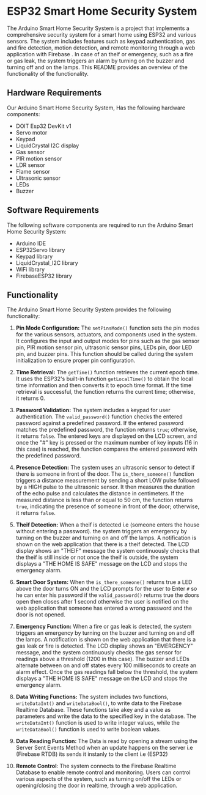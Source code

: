 # ESP32 Smart Home Security System

The Arduino Smart Home Security System is a project that implements a comprehensive security system for a smart home using ESP32 and various sensors. The system includes features such as keypad authentication, gas and fire detection, motion detection, and remote monitoring through a web application with Firebase . In case of an theif or emergency, such as a fire or gas leak, the system triggers an alarm by turning on the buzzer and turning off and on the lamps. This README provides an overview of the functionality of the  functionality.

## Hardware Requirements

Our Arduino Smart Home Security System, Has the following hardware components:

- DOIT Esp32 DevKit v1
- Servo motor
- Keypad
- LiquidCrystal I2C display
- Gas sensor
- PIR motion sensor
- LDR sensor
- Flame sensor
- Ultrasonic sensor
- LEDs
- Buzzer

## Software Requirements

The following software components are required to run the Arduino Smart Home Security System:

- Arduino IDE
- ESP32Servo library
- Keypad library
- LiquidCrystal_I2C library
- WiFi library
- FirebaseESP32 library


## Functionality

The Arduino Smart Home Security System provides the following functionality:

1. **Pin Mode Configuration:** The `setPinsMode()` function sets the pin modes for the various sensors, actuators, and components used in the system. It configures the input and output modes for pins such as the gas sensor pin, PIR motion sensor pin, ultrasonic sensor pins, LEDs pin, door LED pin, and buzzer pins. This function should be called during the system initialization to ensure proper pin configuration.

1. **Time Retrieval:** The `getTime()` function retrieves the current epoch time. It uses the ESP32's built-in function `getLocalTime()` to obtain the local time information and then converts it to epoch time format. If the time retrieval is successful, the function returns the current time; otherwise, it returns 0.

1. **Password Validation:** The system includes a keypad for user authentication. The `valid_password()` function checks the entered password against a predefined password. If the entered password matches the predefined password, the function returns `true`; otherwise, it returns `false`. The entered keys are displayed on the LCD screen, and once the "#" key is pressed or the maximum number of key inputs (16 in this case) is reached, the function compares the entered password with the predefined password.

1. **Presence Detection:** The system uses an ultrasonic sensor to detect if there is someone in front of the door. The `is_there_someone()` function triggers a distance measurement by sending a short LOW pulse followed by a HIGH pulse to the ultrasonic sensor. It then measures the duration of the echo pulse and calculates the distance in centimeters. If the measured distance is less than or equal to 50 cm, the function returns `true`, indicating the presence of someone in front of the door; otherwise, it returns `false`.

1. **Theif Detection:** When a theif is detected i.e (someone enters the house without entering a password). the system triggers an emergency by turning on the buzzer and turning on and off the lamps. A notification is shown on the web application that there is a theif detected. The LCD display shows an "THEIF" message the system continuously checks that the theif is still inside or not once the theif is outside, the system displays a "THE HOME IS SAFE" message on the LCD and stops the emergency alarm.

1. **Smart Door System:** When the `is_there_someone()` returns true a LED above the door turns ON and the LCD prompts for the user to Enter `#` so he can enter his password if the `valid_password()` returns true the doors open then closes after 1 second otherwise  the user is notified on the web application that someone has entered a wrong password and the door is not opened.

1. **Emergency Function:** When a fire or gas leak is detected, the system triggers an emergency by turning on the buzzer and turning on and off the lamps. A notification is shown on the web application that there is a gas leak or fire is detected. The LCD display shows an "EMERGENCY" message, and the system continuously checks the gas sensor for readings above a threshold (1200 in this case). The buzzer and LEDs alternate between on and off states every 100 milliseconds to create an alarm effect. Once the gas readings fall below the threshold, the system displays a "THE HOME IS SAFE" message on the LCD and stops the emergency alarm.


1. **Data Writing Functions:** The system includes two functions, `writeDataInt()` and `writeDataBool()`, to write data to the Firebase Realtime Database. These functions take akey and a value as parameters and write the data to the specified key in the database. The `writeDataInt()` function is used to write integer values, while the `writeDataBool()` function is used to write boolean values.

1. **Data Reading Function:** The Data is read by opening a stream using the Server Sent Events Method when an update happens on the server i.e (Firebase RTDB) its sends it instanly to the client i.e (ESP32) 

1. **Remote Control**: The system connects to the Firebase Realtime Database to enable remote control and monitoring. Users can control various aspects of the system, such as turning on/off the LEDs or opening/closing the door in realtime, through a web application.
